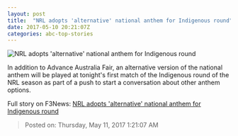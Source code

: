 ```yaml
---
layout: post
title:  "NRL adopts 'alternative' national anthem for Indigenous round"
date: 2017-05-10 20:21:07Z
categories: abc-top-stories
---
```


![NRL adopts 'alternative' national anthem for Indigenous round](http://www.abc.net.au/news/image/8510694-1x1-700x700.jpg)

In addition to Advance Australia Fair, an alternative version of the national anthem will be played at tonight's first match of the Indigenous round of the NRL season as part of a push to start a conversation about other anthem options.


Full story on F3News: [NRL adopts 'alternative' national anthem for Indigenous round](http://www.f3nws.com/n/X22sp)

> Posted on: Thursday, May 11, 2017 1:21:07 AM
